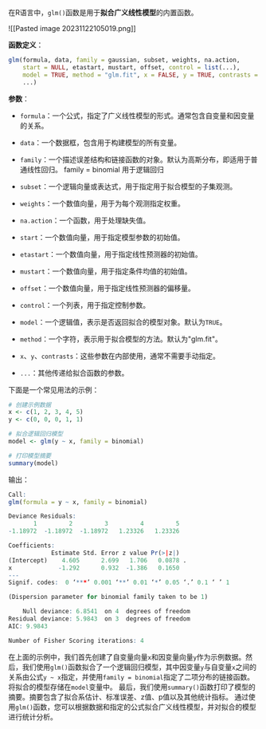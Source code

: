 在R语言中，`glm()`函数是用于**拟合广义线性模型**的内置函数。

![[Pasted image 20231122105019.png]]

**函数定义**：
```R
glm(formula, data, family = gaussian, subset, weights, na.action,
    start = NULL, etastart, mustart, offset, control = list(...),
    model = TRUE, method = "glm.fit", x = FALSE, y = TRUE, contrasts = NULL,
    ...)
```

**参数**：
- `formula`：一个公式，指定了广义线性模型的形式。通常包含自变量和因变量的关系。
- `data`：一个数据框，包含用于构建模型的所有变量。
- `family`：一个描述误差结构和链接函数的对象。默认为高斯分布，即适用于普通线性回归。
family = binomial 用于逻辑回归

- `subset`：一个逻辑向量或表达式，用于指定用于拟合模型的子集观测。
- `weights`：一个数值向量，用于为每个观测指定权重。
- `na.action`：一个函数，用于处理缺失值。
- `start`：一个数值向量，用于指定模型参数的初始值。
- `etastart`：一个数值向量，用于指定线性预测器的初始值。
- `mustart`：一个数值向量，用于指定条件均值的初始值。
- `offset`：一个数值向量，用于指定线性预测器的偏移量。
- `control`：一个列表，用于指定控制参数。
- `model`：一个逻辑值，表示是否返回拟合的模型对象。默认为`TRUE`。
- `method`：一个字符，表示用于拟合模型的方法。默认为"glm.fit"。
- `x`、`y`、`contrasts`：这些参数在内部使用，通常不需要手动指定。
- `...`：其他传递给拟合函数的参数。

下面是一个常见用法的示例：

```R
# 创建示例数据
x <- c(1, 2, 3, 4, 5)
y <- c(0, 0, 0, 1, 1)

# 拟合逻辑回归模型
model <- glm(y ~ x, family = binomial)

# 打印模型摘要
summary(model)
```

输出：
```R
Call:
glm(formula = y ~ x, family = binomial)

Deviance Residuals: 
       1         2         3         4         5  
-1.18972  -1.18972  -1.18972   1.23326   1.23326  

Coefficients:
            Estimate Std. Error z value Pr(>|z|)  
(Intercept)    4.605      2.699   1.706   0.0878 .
x             -1.292      0.932  -1.386   0.1650  
---
Signif. codes:  0 ‘***’ 0.001 ‘**’ 0.01 ‘*’ 0.05 ‘.’ 0.1 ‘ ’ 1

(Dispersion parameter for binomial family taken to be 1)

    Null deviance: 6.8541  on 4  degrees of freedom
Residual deviance: 5.9843  on 3  degrees of freedom
AIC: 9.9843

Number of Fisher Scoring iterations: 4
```

在上面的示例中，我们首先创建了自变量向量`x`和因变量向量`y`作为示例数据。然后，我们使用`glm()`函数拟合了一个逻辑回归模型，其中因变量`y`与自变量`x`之间的关系由公式`y ~ x`指定，并使用`family = binomial`指定了二项分布的链接函数。
将拟合的模型存储在`model`变量中。
最后，我们使用`summary()`函数打印了模型的摘要。摘要包含了拟合系估计、标准误差、z值、p值以及其他统计指标。
通过使用`glm()`函数，您可以根据数据和指定的公式拟合广义线性模型，并对拟合的模型进行统计分析。
